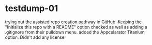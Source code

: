 testdump-01
===========

trying out the assisted repo creation pathway in GitHub. Keeping the "Initialize this repo with a README" option checked as well as adding a .gitignore from their pulldown menu. added the  Appcelarator Titanium option. Didn't add any license
